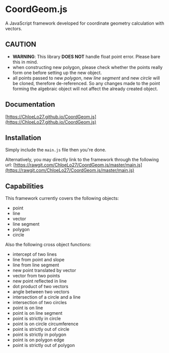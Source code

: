 # CoordGeom.js

A JavaScript framework developed for coordinate geometry calculation with vectors.

## CAUTION

-   **WARNING**: This library **DOES NOT** handle float point error.  Please bare this in mind.
-   when constructing new polygon, please check whether the points really form one before setting up the new object.
-   all points passed to new _polygon_, new _line segment_ and new _circle_ will be cloned, therefore de-referenced.  So any changes made to the point forming the algebraic object will not affect the already created object.

## Documentation

[https://ChloeLo27.github.io/CoordGeom.js](https://ChloeLo27.github.io/CoordGeom.js)

## Installation

Simply include the `main.js` file then you're done.

Alternatively, you may directly link to the framework through the following url: [https://rawgit.com/ChloeLo27/CoordGeom.js/master/main.js](https://rawgit.com/ChloeLo27/CoordGeom.js/master/main.js)

## Capabilities

This framework currently covers the following objects:

-   point
-   line
-   vector
-   line segment
-   polygon
-   circle

Also the following cross object functions:

-   intercept of two lines
-   line from point and slope
-   line from line segment
-   new point translated by vector
-   vector from two points
-   new point reflected in line
-   dot product of two vectors
-   angle between two vectors
-   intersection of a circle and a line
-   intersection of two circles
-   point is on line
-   point is on line segment
-   point is strictly in circle
-   point is on circle circumference
-   point is strictly out of circle
-   point is strictly in polygon
-   point is on polygon edge
-   point is strictly out of polygon